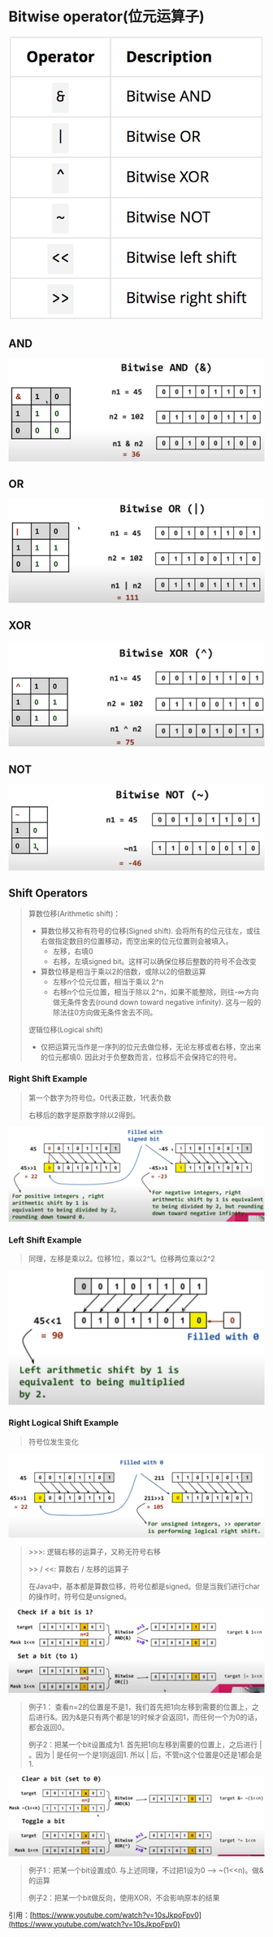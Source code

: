 # Bitwise operator(位元运算子)

![](<../.gitbook/assets/image (134).png>)

## AND

<div align="center">

<img src="../.gitbook/assets/image (71) (1).png" alt="">

</div>

## OR

![](<../.gitbook/assets/image (52) (1).png>)

## XOR

![](<../.gitbook/assets/image (89) (2).png>)

## NOT

![](<../.gitbook/assets/image (44) (1).png>)

## Shift Operators

> 算数位移(Arithmetic shift)：
>
> * 算数位移又称有符号的位移(Signed shift). 会将所有的位元往左，或往右做指定数目的位置移动，而空出来的位元位置则会被填入。
>   * 左移，右填0
>   * 右移，左填signed bit。这样可以确保位移后整数的符号不会改变
> * 算数位移是相当于乘以2的倍数，或除以2的倍数运算
>   * 左移n个位元位置，相当于乘以 2^n
>   * 右移n个位元位置，相当于除以 2^n，如果不能整除，则往-∞方向做无条件舍去(round down toward negative infinity). 这与一般的除法往0方向做无条件舍去不同。
>
> 逻辑位移(Logical shift)
>
> * 仅把运算元当作是一序列的位元去做位移，无论左移或者右移，空出来的位元都填0. 因此对于负整数而言，位移后不会保持它的符号。

### Right Shift Example

> 第一个数字为符号位。0代表正数，1代表负数
>
> 右移后的数字是原数字除以2得到。

![](<../.gitbook/assets/image (90).png>)

### Left Shift Example

> 同理，左移是乘以2。位移1位，乘以2^1。位移两位乘以2^2

![](<../.gitbook/assets/image (20).png>)

### Right Logical Shift Example

> 符号位发生变化

![](<../.gitbook/assets/image (132).png>)

> \>>>: 逻辑右移的运算子，又称无符号右移
>
> \>> / <<: 算数右 / 左移的运算子
>
> 在Java中，基本都是算数位移，符号位都是signed。但是当我们进行char的操作时，符号位是unsigned。

![](<../.gitbook/assets/image (110) (1).png>)

> 例子1： 查看n=2的位置是不是1，我们首先把1向左移到需要的位置上，之后进行&。因为&是只有两个都是1的时候才会返回1，而任何一个为0的话，都会返回0。
>
> 例子2：把某一个bit设置成为1. 首先把1向左移到需要的位置上，之后进行 | 。因为 | 是任何一个是1则返回1. 所以 | 后，不管n这个位置是0还是1都会是1.&#x20;

![](<../.gitbook/assets/image (28) (1) (1).png>)

> 例子1：把某一个bit设置成0. 与上述同理，不过把1设为0 --> \~(1<\<n)。做&的运算
>
> 例子2：把某一个bit做反向，使用XOR，不会影响原本的结果

引用：[https://www.youtube.com/watch?v=10sJkpoFpv0](https://www.youtube.com/watch?v=10sJkpoFpv0)
